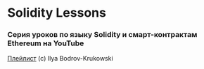 # **Solidity Lessons**
### Серия уроков по языку Solidity и смарт-контрактам Ethereum на YouTube
[Плейлист](https://www.youtube.com/playlist?list=PLWlFXymvoaJ_0ok740kLXTn5qn-i1UnYr)
(c) Ilya Bodrov-Krukowski